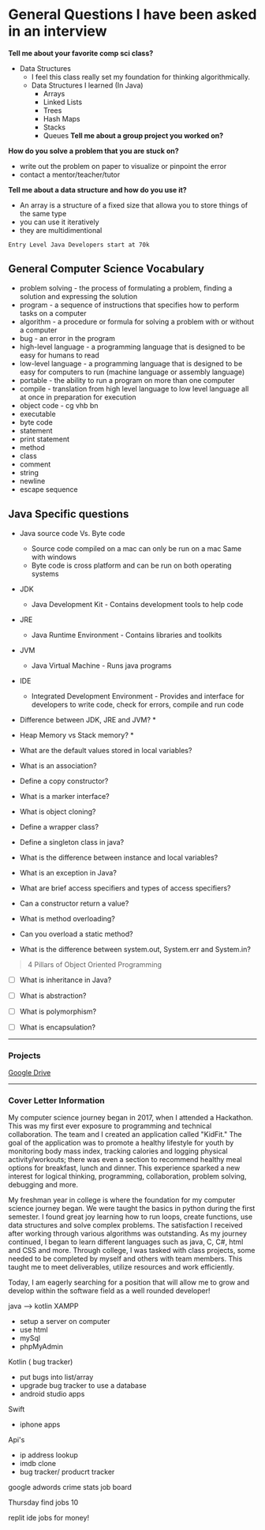 # General Questions I have been asked in an interview

**Tell me about your favorite comp sci class?**
* Data Structures
  * I feel this class really set my foundation for thinking algorithmically.
   * Data Structures I learned (In Java)
     * Arrays
     * Linked Lists
     * Trees
     * Hash Maps
     * Stacks
     * Queues
**Tell me about a group project you worked on?**


**How do you solve a problem that you are stuck on?** 

* write out the problem on paper to visualize or pinpoint the error
* contact a mentor/teacher/tutor

**Tell me about a data structure and how do you use it?**

* An array is a structure of a fixed size that allowa you to store things of the same type
* you can use it iteratively 
* they are multidimentional 

```
Entry Level Java Developers start at 70k
```
## General Computer Science Vocabulary

* problem solving - the process of formulating a problem, finding a solution and expressing the solution
* program - a sequence of instructions that specifies how to perform tasks on a computer
* algorithm - a procedure or formula for solving a problem with or without a computer
* bug - an error in the program
* high-level language - a programming language that is designed to be easy for humans to read
* low-level language - a programming language that is designed to be easy for computers to run (machine language or assembly language)
* portable - the ability to run a program on more than one computer
* compile - translation from high level language to low level language all at once in preparation for execution
* object code - cg  vhb bn 
* executable
* byte code
* statement
* print statement
* method
* class
* comment
* string
* newline
* escape sequence

## Java Specific questions

* Java source code Vs. Byte code
  * Source code compiled on a mac can only be run on a mac Same with windows
  * Byte code is cross platform and can be run on both operating systems

* JDK
  * Java Development Kit - Contains development tools to help code
* JRE
  * Java Runtime Environment - Contains libraries and toolkits
* JVM
  * Java Virtual Machine - Runs java programs
* IDE
  * Integrated Development Environment - Provides and interface for developers to write code, check for errors, compile and run code
* Difference between JDK, JRE and JVM?
  * 
* Heap Memory vs Stack memory?
  * 

* What are the default values stored in local variables?

* What is an association?

* Define a copy constructor?

* What is a marker interface?

* What is object cloning?

* Define a wrapper class?

* Define a singleton class in java?

* What is the difference between instance and local variables?

* What is an exception in Java?

* What are brief access specifiers and types of access specifiers?

* Can a constructor return a  value?

* What is method overloading?

* Can you overload a static method?

* What is the difference between system.out, System.err and System.in? 

> 4 Pillars of Object Oriented Programming

* [ ] What is inheritance in Java?

* [ ] What is abstraction?
  
* [ ] What is polymorphism?
  
* [ ] What is encapsulation?


--- 

### Projects
[Google Drive](https://docs.google.com/document/d/10aoGuzvb6A-wDKP-c0ZH6WvCHtKzNldHN8KI0RL4_QY/edit "Click Here")


--- 


### Cover Letter Information

My computer science journey began in 2017, when I attended a Hackathon. This was my first ever exposure to programming and technical collaboration. The team and I created an application called "KidFit." The goal of the application was to promote a healthy lifestyle for youth by monitoring body mass index, tracking calories and logging physical activity/workouts; there was even a section to recommend healthy meal options for breakfast, lunch and dinner. This experience sparked a new interest for logical thinking, programming, collaboration, problem solving, debugging and more. 

My freshman year in college is where the foundation for my computer science journey began. We were taught the basics in python during the first semester. I found great joy learning how to run loops, create functions, use data structures and solve complex problems. The satisfaction I received after working through various algorithms was outstanding. As my journey continued, I began to learn different languages such as java, C, C#, html and CSS and more. Through college, I was tasked with class projects, some needed to be completed by myself and others with team members. This taught me to meet deliverables, utilize resources and work efficiently. 

Today, I am eagerly searching for a position that will allow me to grow and develop within the software field as a well rounded developer! 



java --> kotlin 
XAMPP
- setup a server on computer
 - use html
 - mySql
- phpMyAdmin

Kotlin ( bug tracker)
- put bugs into list/array
- upgrade bug tracker to use a database
- android studio apps

Swift
- iphone apps

Api's 
- ip address lookup
- imdb clone
- bug tracker/ producrt tracker

google adwords
crime stats
job board


Thursday find jobs 10

replit ide jobs for money!

